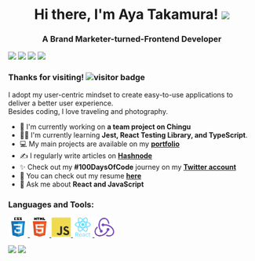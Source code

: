 <h1 align="center">Hi there, I'm Aya Takamura! <img src="https://raw.githubusercontent.com/MartinHeinz/MartinHeinz/master/wave.gif" width="30px"></h1>
<h3 align="center">A Brand Marketer-turned-Frontend Developer</h3>

[<img src="https://img.shields.io/badge/Portfolio-000000?style=flat" />](https://ayarmkt.github.io/portfolio/) [<img src="https://img.shields.io/badge/LinkedIn-0077B5?style=flat&logo=linkedin&logoColor=white" />](https://www.linkedin.com/in/aya-t/) [<img src="https://img.shields.io/badge/Hashnode-2962FF?style=flat&logo=hashnode&logoColor=white" />](https://ayatakamura.hashnode.dev/) [<img src="https://img.shields.io/badge/Twitter-1DA1F2?style=flat&logo=twitter&logoColor=white" />](https://twitter.com/ayarmkt_)


### Thanks for visiting! ![visitor badge](https://visitor-badge.glitch.me/badge?page_id=ayarmkt.visitor-badge)

I adopt my user-centric mindset to create easy-to-use applications to deliver a better user experience. <br>Besides coding, I love traveling and photography.



- 🔭 I'm currently working on **a team project on Chingu**
- 👩‍💻 I'm currently learning **Jest, React Testing Library, and TypeScript**.
- 💻 My main projects are available on my **[portfolio](https://ayarmkt.github.io/portfolio/)**
- ✍️ I regularly write articles on **[Hashnode](https://ayatakamura.hashnode.dev/)**
- ✨ Check out my **#100DaysOfCode** journey on my **[Twitter account](https://twitter.com/ayarmkt_)**
- 📝 You can check out my resume **[here](https://ayarmkt.github.io/portfolio/static/media/CV_Aya%20Takamura.54a91be1.pdf)**
- 💬 Ask me about **React and JavaScript**

<h3 align="left">Languages and Tools:</h3>
<p align="left"> <a href="https://www.w3schools.com/css/" target="_blank"> <img src="https://raw.githubusercontent.com/devicons/devicon/master/icons/css3/css3-original-wordmark.svg" alt="css3" width="40" height="40"/> </a> <a href="https://www.w3.org/html/" target="_blank"> <img src="https://raw.githubusercontent.com/devicons/devicon/master/icons/html5/html5-original-wordmark.svg" alt="html5" width="40" height="40"/> </a> <a href="https://developer.mozilla.org/en-US/docs/Web/JavaScript" target="_blank"> <img src="https://raw.githubusercontent.com/devicons/devicon/master/icons/javascript/javascript-original.svg" alt="javascript" width="40" height="40"/> </a> <a href="https://reactjs.org/" target="_blank"> <img src="https://raw.githubusercontent.com/devicons/devicon/master/icons/react/react-original-wordmark.svg" alt="react" width="40" height="40"/> </a> <a href="https://redux.js.org" target="_blank"> <img src="https://raw.githubusercontent.com/devicons/devicon/master/icons/redux/redux-original.svg" alt="redux" width="40" height="40"/> </a> </p>

<img height="180em" src="https://github-readme-stats.vercel.app/api?username=ayarmkt&show_icons=true&hide_border=false&&count_private=true&include_all_commits=true&theme=radical" /> <img height="220em" src="https://github-readme-stats.vercel.app/api/top-langs?username=ayarmkt&show_icons=true&hide_border=false&&count_private=true&include_all_commits=true&theme=radical" />
